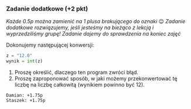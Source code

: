 ### Zadanie dodatkowe (+2 pkt)
*Każde 0.5p można zamienić na 1 plusa brakującego do oznaki* 😉
*Zadanie dodatkowe rozwiązujemy, jeśli jesteśmy na bieżąco z lekcją i wyprzedziliśmy grupę! Zadanie dajemy do sprawdzenia na koniec zajęć*

Dokonujemy następującej konwersji:
```py
z = "12.0"
wynik = int(z)
```
1. Proszę określić, dlaczego ten program zwróci błąd.
2. Proszę zaproponować sposób, w jaki możemy przekonwertować tę liczbę na liczbę całkowitą (wynikiem powinno być 12).

```
Damian: +1.75p
Staszek: +1.75p
```